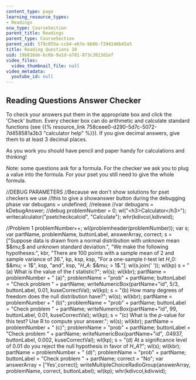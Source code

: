 ```yaml
---
content_type: page
learning_resource_types:
- Readings
ocw_type: CourseSection
parent_title: Readings
parent_type: CourseSection
parent_uid: 579c055a-ccb4-eb7e-bb6b-f294146b45a5
title: Reading Questions 18
uid: 19b816de-bc6b-9a1d-a781-873c3813d1ef
video_files:
  video_thumbnail_file: null
video_metadata:
  youtube_id: null
---
```


Reading Questions Answer Checker
--------------------------------

To check your answers put them in the appropriate box and click the 'Check' button. Every checker box can do arithmetic and calculate standard functions (see {{% resource_link 758ceee0-d290-5d7c-5072-7d458581a3b3 "calculator help" %}}). If you give decimal answers, give them to at least 3 decimal places.

As you work you should have pencil and paper handy for calculations and thinking!

Note: some questions ask for a formula. For the checker we ask you to plug a value into the formula. For your pset you still need to give the whole formula.

//DEBUG PARAMETERS //Because we don't show solutions for pset checkers we use //this to give a showanswer button during the debugging phase var debugans = undefined; //release //var debugans = kDebugAnswer; //debug problemNumber = 0; wl("\<h3>Calculator\</h3>"); writecalculator("psetcheckcalcid", "Calculate"); whr(kdivcol,kdivwid);

//Problem 1 problemNumber++; wl(problemheader(problemNumber)); var s; var partName, problemName, buttonLabel, answerArray, correct; s = \["Suppose data is drawn from a normal distribution with unknown mean $&mu;$ and unknown standard deviation.", "We make the following hypotheses:", kbr, "There are 100 points with a sample mean of 2 and sample variance of 36.", kp, ksp, ksp, "For a one-sample $t$-test let $H\_0$: $&mu; = 1$", ksp, "and", ksp, "$H\_A$: $&mu; > 1$."\]; wl(s.join(' ')); wl(kp) s = "(a) What is the value of the $t$ statistic?"; wl(s); wl(kbr); partName = problemNumber + " (a)"; problemName = "prob" + partName; buttonLabel = "Check problem " + partName; writeNumericBox(partName+"id", 5/3, buttonLabel, 0.01, kuseCorrectVal); wl(kp); s = "(b) How many degrees of freedom does the null distribution have?"; wl(s); wl(kbr); partName = problemNumber + " (b)"; problemName = "prob" + partName; buttonLabel = "Check problem " + partName; writeNumericBox(partName+"id", 99, buttonLabel, 0.01, kuseCorrectVal); wl(kp); s = "(c) What is the $p$-value for this test? Use R to compute your answer."; wl(s); wl(kbr); partName = problemNumber + " (c)"; problemName = "prob" + partName; buttonLabel = "Check problem " + partName; writeNumericBox(partName+"id", .04937, buttonLabel, 0.002, kuseCorrectVal); wl(kp); s = "(d) At a significance level of $0.01$ do you reject the null hypothesis in favor of $H\_A$?"; wl(s); wl(kbr); partName = problemNumber + " (d)"; problemName = "prob" + partName; buttonLabel = "Check problem " + partName; correct = "No"; var answerArray = \['Yes',correct\]; writeMultipleChoiceRadioGroup(answerArray, problemName, correct, buttonLabel); wl(kp); whr(kdivcol,kdivwid);